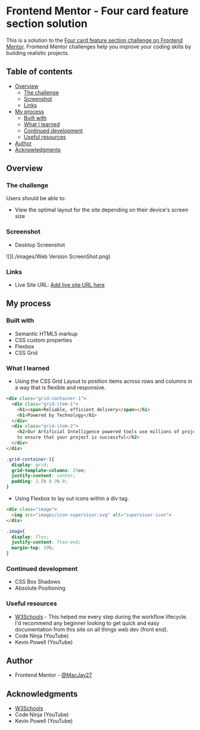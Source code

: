 # Frontend Mentor - Four card feature section solution

This is a solution to the [Four card feature section challenge on Frontend Mentor](https://www.frontendmentor.io/challenges/four-card-feature-section-weK1eFYK). Frontend Mentor challenges help you improve your coding skills by building realistic projects.

## Table of contents

- [Overview](#overview)
  - [The challenge](#the-challenge)
  - [Screenshot](#screenshot)
  - [Links](#links)
- [My process](#my-process)
  - [Built with](#built-with)
  - [What I learned](#what-i-learned)
  - [Continued development](#continued-development)
  - [Useful resources](#useful-resources)
- [Author](#author)
- [Acknowledgments](#acknowledgments)

## Overview

### The challenge

Users should be able to:

- View the optimal layout for the site depending on their device's screen size

### Screenshot

- Desktop Screenshot

![](./images/Web Version ScreenShot.png)


### Links

- Live Site URL: [Add live site URL here](https://macjay27.github.io/four-card-feature-section-master/)



## My process

### Built with

- Semantic HTML5 markup
- CSS custom properties
- Flexbox
- CSS Grid


### What I learned

- Using the CSS Grid Layout to position items across rows and columns in a way that is flexible and responsive.

```html
<div class="grid-container-1">
  <div class="grid-item-1">
    <h1><span>Reliable, efficient delivery</span></h1>
    <h1>Powered by Technology</h1>
  </div>
  <div class="grid-item-2">
    <h2>Our Artificial Intelligence powered tools use millions of project data points
    to ensure that your project is successful</h2>
  </div>
</div>
```
```css
.grid-container-1{
  display: grid;
  grid-template-columns: 25em;
  justify-content: center;
  padding: 2.5% 0 3% 0;
}
```
- Using Flexbox to lay out icons within a div tag.

```html
<div class="image">
  <img src="images/icon-supervisor.svg" alt="supervisor-icon">
</div>
```
```css
.image{
  display: flex;
  justify-content: flex-end;
  margin-top: 10%;
}
```


### Continued development

- CSS Box Shadows
- Absolute Positioning


### Useful resources

- [W3Schools](https://www.w3schools.com) - This helped me every step during the workflow lifecycle. I'd recommend any beginner looking to get quick and easy documentation from this site on all things web dev (front end).
- Code Ninja (YouTube)
- Kevin Powell (YouTube)


## Author
- Frontend Mentor - [@MacJay27](https://www.frontendmentor.io/profile/Macjay27)


## Acknowledgments
- [W3Schools](https://www.w3schools.com)
- Code Ninja (YouTube)
- Kevin Powell (YouTube)
